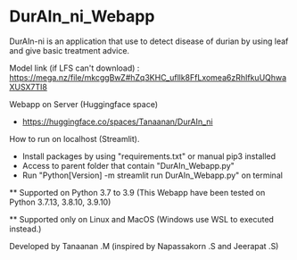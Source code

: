 # DurAIn_ni_Webapp

DurAIn-ni is an application that use to detect disease of durian by using leaf and give basic treatment advice. 

Model link (if LFS can't download) : https://mega.nz/file/mkcggBwZ#hZq3KHC_ufllk8FfLxomea6zRhIfkuUQhwaXUSX7TI8

Webapp on Server (Huggingface space)

- https://huggingface.co/spaces/Tanaanan/DurAIn_ni

How to run on localhost (Streamlit).

- Install packages by using "requirements.txt" or manual pip3 installed
- Access to parent folder that contain "DurAIn_Webapp.py"
- Run "Python[Version] -m streamlit run DurAIn_Webapp.py" on terminal

** Supported on Python 3.7 to 3.9 (This Webapp have been tested on Python 3.7.13, 3.8.10, 3.9.10)

** Supported only on Linux and MacOS (Windows use WSL to executed instead.)

Developed by Tanaanan .M (inspired by Napassakorn .S and Jeerapat .S)
